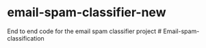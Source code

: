 # email-spam-classifier-new
End to end code for the email spam classifier project
#   E m a i l - s p a m - c l a s s i f i c a t i o n  
 